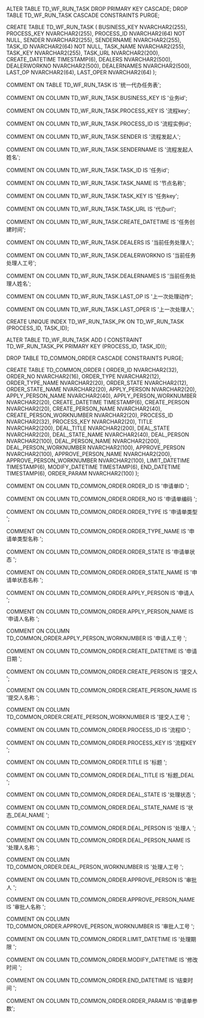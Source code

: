 
ALTER TABLE TD_WF_RUN_TASK
 DROP PRIMARY KEY CASCADE;
DROP TABLE TD_WF_RUN_TASK CASCADE CONSTRAINTS PURGE;

CREATE TABLE TD_WF_RUN_TASK
(
  BUSINESS_KEY     NVARCHAR2(255),
  PROCESS_KEY      NVARCHAR2(255),
  PROCESS_ID       NVARCHAR2(64)                NOT NULL,
  SENDER           NVARCHAR2(255),
  SENDERNAME       NVARCHAR2(255),
  TASK_ID          NVARCHAR2(64)                NOT NULL,
  TASK_NAME        NVARCHAR2(255),
  TASK_KEY         NVARCHAR2(255),
  TASK_URL         NVARCHAR2(200),
  CREATE_DATETIME  TIMESTAMP(6),
  DEALERS          NVARCHAR2(500),
  DEALERWORKNO     NVARCHAR2(500),
  DEALERNAMES      NVARCHAR2(500),
  LAST_OP          NVARCHAR2(64),
  LAST_OPER        NVARCHAR2(64)
);

COMMENT ON TABLE TD_WF_RUN_TASK IS '统一代办任务表';

COMMENT ON COLUMN TD_WF_RUN_TASK.BUSINESS_KEY IS '业务id';

COMMENT ON COLUMN TD_WF_RUN_TASK.PROCESS_KEY IS '流程key';

COMMENT ON COLUMN TD_WF_RUN_TASK.PROCESS_ID IS '流程实例id';

COMMENT ON COLUMN TD_WF_RUN_TASK.SENDER IS '流程发起人';

COMMENT ON COLUMN TD_WF_RUN_TASK.SENDERNAME IS '流程发起人姓名';

COMMENT ON COLUMN TD_WF_RUN_TASK.TASK_ID IS '任务id';

COMMENT ON COLUMN TD_WF_RUN_TASK.TASK_NAME IS '节点名称';

COMMENT ON COLUMN TD_WF_RUN_TASK.TASK_KEY IS '任务key';

COMMENT ON COLUMN TD_WF_RUN_TASK.TASK_URL IS '代办url';

COMMENT ON COLUMN TD_WF_RUN_TASK.CREATE_DATETIME IS '任务创建时间';

COMMENT ON COLUMN TD_WF_RUN_TASK.DEALERS IS '当前任务处理人';

COMMENT ON COLUMN TD_WF_RUN_TASK.DEALERWORKNO IS '当前任务处理人工号';

COMMENT ON COLUMN TD_WF_RUN_TASK.DEALERNAMES IS '当前任务处理人姓名';

COMMENT ON COLUMN TD_WF_RUN_TASK.LAST_OP IS '上一次处理动作';

COMMENT ON COLUMN TD_WF_RUN_TASK.LAST_OPER IS '上一次处理人';


CREATE UNIQUE INDEX TD_WF_RUN_TASK_PK ON TD_WF_RUN_TASK
(PROCESS_ID, TASK_ID);


ALTER TABLE TD_WF_RUN_TASK ADD (
  CONSTRAINT TD_WF_RUN_TASK_PK
 PRIMARY KEY
 (PROCESS_ID, TASK_ID));



DROP TABLE TD_COMMON_ORDER CASCADE CONSTRAINTS PURGE;

CREATE TABLE TD_COMMON_ORDER
(
  ORDER_ID                   NVARCHAR2(32),
  ORDER_NO                   NVARCHAR2(16),
  ORDER_TYPE                 NVARCHAR2(12),
  ORDER_TYPE_NAME            NVARCHAR2(20),
  ORDER_STATE                NVARCHAR2(12),
  ORDER_STATE_NAME           NVARCHAR2(20),
  APPLY_PERSON               NVARCHAR2(20),
  APPLY_PERSON_NAME          NVARCHAR2(40),
  APPLY_PERSON_WORKNUMBER    NVARCHAR2(20),
  CREATE_DATETIME            TIMESTAMP(6),
  CREATE_PERSON              NVARCHAR2(20),
  CREATE_PERSON_NAME         NVARCHAR2(40),
  CREATE_PERSON_WORKNUMBER   NVARCHAR2(20),
  PROCESS_ID                 NVARCHAR2(32),
  PROCESS_KEY                NVARCHAR2(20),
  TITLE                      NVARCHAR2(200),
  DEAL_TITLE                 NVARCHAR2(200),
  DEAL_STATE                 NVARCHAR2(20),
  DEAL_STATE_NAME            NVARCHAR2(40),
  DEAL_PERSON                NVARCHAR2(100),
  DEAL_PERSON_NAME           NVARCHAR2(200),
  DEAL_PERSON_WORKNUMBER     NVARCHAR2(100),
  APPROVE_PERSON             NVARCHAR2(100),
  APPROVE_PERSON_NAME        NVARCHAR2(200),
  APPROVE_PERSON_WORKNUMBER  NVARCHAR2(100),
  LIMIT_DATETIME            TIMESTAMP(6),
  MODIFY_DATETIME            TIMESTAMP(6),
  END_DATETIME              TIMESTAMP(6),
  ORDER_PARAM                NVARCHAR2(100)
);

COMMENT ON COLUMN TD_COMMON_ORDER.ORDER_ID IS '申请单ID
';

COMMENT ON COLUMN TD_COMMON_ORDER.ORDER_NO IS '申请单编码
';

COMMENT ON COLUMN TD_COMMON_ORDER.ORDER_TYPE IS '申请单类型
';

COMMENT ON COLUMN TD_COMMON_ORDER.ORDER_TYPE_NAME IS '申请单类型名称
';

COMMENT ON COLUMN TD_COMMON_ORDER.ORDER_STATE IS '申请单状态
';

COMMENT ON COLUMN TD_COMMON_ORDER.ORDER_STATE_NAME IS '申请单状态名称
';

COMMENT ON COLUMN TD_COMMON_ORDER.APPLY_PERSON IS '申请人
';

COMMENT ON COLUMN TD_COMMON_ORDER.APPLY_PERSON_NAME IS '申请人名称
';

COMMENT ON COLUMN TD_COMMON_ORDER.APPLY_PERSON_WORKNUMBER IS '申请人工号
';

COMMENT ON COLUMN TD_COMMON_ORDER.CREATE_DATETIME IS '申请日期
';

COMMENT ON COLUMN TD_COMMON_ORDER.CREATE_PERSON IS '提交人
';

COMMENT ON COLUMN TD_COMMON_ORDER.CREATE_PERSON_NAME IS '提交人名称
';

COMMENT ON COLUMN TD_COMMON_ORDER.CREATE_PERSON_WORKNUMBER IS '提交人工号
';

COMMENT ON COLUMN TD_COMMON_ORDER.PROCESS_ID IS '流程ID
';

COMMENT ON COLUMN TD_COMMON_ORDER.PROCESS_KEY IS '流程KEY
';

COMMENT ON COLUMN TD_COMMON_ORDER.TITLE IS '标题
';

COMMENT ON COLUMN TD_COMMON_ORDER.DEAL_TITLE IS '标题_DEAL
';

COMMENT ON COLUMN TD_COMMON_ORDER.DEAL_STATE IS '处理状态
';

COMMENT ON COLUMN TD_COMMON_ORDER.DEAL_STATE_NAME IS '状态_DEAl_NAME
';

COMMENT ON COLUMN TD_COMMON_ORDER.DEAL_PERSON IS '处理人
';

COMMENT ON COLUMN TD_COMMON_ORDER.DEAL_PERSON_NAME IS '处理人名称
';

COMMENT ON COLUMN TD_COMMON_ORDER.DEAL_PERSON_WORKNUMBER IS '处理人工号
';

COMMENT ON COLUMN TD_COMMON_ORDER.APPROVE_PERSON IS '审批人
';

COMMENT ON COLUMN TD_COMMON_ORDER.APPROVE_PERSON_NAME IS '审批人名称
';

COMMENT ON COLUMN TD_COMMON_ORDER.APPROVE_PERSON_WORKNUMBER IS '审批人工号
';

COMMENT ON COLUMN TD_COMMON_ORDER.LIMIT_DATETIME IS '处理期限
';

COMMENT ON COLUMN TD_COMMON_ORDER.MODIFY_DATETIME IS '修改时间
';

COMMENT ON COLUMN TD_COMMON_ORDER.END_DATETIME IS '结束时间
';

COMMENT ON COLUMN TD_COMMON_ORDER.ORDER_PARAM IS '申请单参数';


